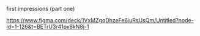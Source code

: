 
first impressions (part one)







https://www.figma.com/deck/1VxMZgqDhzeFe6iuRsUsQm/Untitled?node-id=1-126&t=BETrU3r41px8kN8j-1







